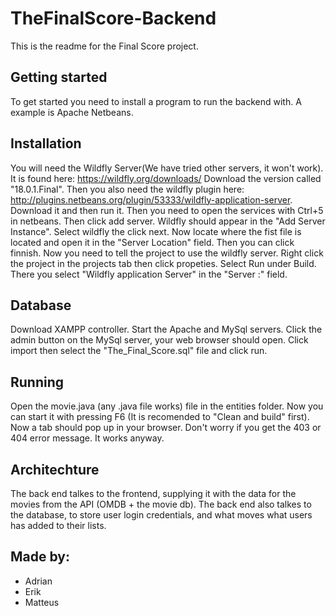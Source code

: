 # TheFinalScore-Backend
This is the readme for the Final Score project.

## Getting started
To get started you need to install a program to run the backend with. A example is Apache Netbeans. 

## Installation
You will need the Wildfly Server(We have tried other servers, it won't work). It is found here: https://wildfly.org/downloads/
Download the version called "18.0.1.Final". Then you also need the wildfly plugin here: http://plugins.netbeans.org/plugin/53333/wildfly-application-server. Download it  and then run it. Then you need to open the services with Ctrl+5 in netbeans. Then click add server. Wildfly should appear in the "Add Server Instance". Select wildfly the click next. Now locate where the fist file is located and open it in the "Server Location" field. Then you can click finnish. Now you need to tell the project to use the wildfly server. Right click the project in the projects tab then click propeties. Select Run under Build. There you select "Wildfly application Server" in the "Server :" field.

## Database
Download XAMPP controller. Start the Apache and MySql servers. Click the admin button on the MySql server, your web browser should open. Click import then select the "The_Final_Score.sql" file and click run.

## Running
Open the movie.java (any .java file works) file in the entities folder. Now you can start it with pressing F6 (It is recomended to "Clean and build" first). Now a tab should pop up in your browser. Don't worry if you get the 403 or 404 error message. It works anyway. 

## Architechture
The back end talkes to the frontend, supplying it with the data for the movies from the API (OMDB + the movie db). The back end also talkes to the database, to store user login credentials, and what moves what users has added to their lists.

## Made by:
* Adrian 
* Erik 
* Matteus